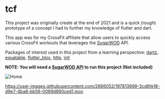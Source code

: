 # tcf

This project was originally create at the end of 2021 and is a quick (rough) prototype of a concept I had to further my knowledge of flutter and dart. 

This app was for my CrossFit affiliate that allow users to quickly access various CrossFit workouts that leverages the [SugarWOD](https://www.sugarwod.com/) API.

Packages of interest used in this project from a learning perspective: [dartz](https://pub.dev/packages/dartz), [equatable](https://pub.dev/packages/equatable), [flutter_bloc](https://pub.dev/packages/flutter_bloc), [http](https://pub.dev/packages/http), [intl](https://pub.dev/packages?q=intl)

**NOTE: You will need a [SugarWOD API](https://www.sugarwod.com/fitness-software-developers/) to run this project (Not included)**

![Home](https://user-images.githubusercontent.com/2666052/197813681-32c5bb94-0e00-4a90-af1b-fe641c85fe4a.png)


https://user-images.githubusercontent.com/2666052/197813699-3cd6fe18-d9e7-4ba8-bb56-0089d890ced1.mov

